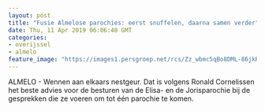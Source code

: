 ```yaml
---
layout: post
title: "Fusie Almelose parochies: eerst snuffelen, daarna samen verder"
date: Thu, 11 Apr 2019 06:06:48 GMT
categories: 
- overijssel 
- almelo 
feature_image: "https://images1.persgroep.net/rcs/Zz_wbmc5qBo8DML-86jkRTX1M3k/diocontent/104401881/_fitwidth/400/?appId=21791a8992982cd8da851550a453bd7f&quality=0.7"
---
```


ALMELO - Wennen aan elkaars nestgeur. Dat is volgens Ronald Cornelissen het beste advies voor de besturen van de Elisa- en de Jorisparochie bij de gesprekken die ze voeren om tot één parochie te komen.
